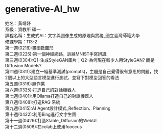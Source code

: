 # generative-AI_hw
姓名：黃靖妤  
系級：資教所 碩一  
課程名稱：生成式AI：文字與圖像生成的原理與實務_國立臺灣師範大學  
修課學期：113-2  
第一週(0218):畫函數圖形  
第二週(0225):第一個神經網路，訓練MNIST手寫辨識  
第三週(0304):Q1-生成StyleGAN圖片；Q2-為何現在較少人用StyleGAN? 而是Diffusion Models?  
第四週(0311):建立一組基準測試(prompts)，主題是自己覺得很有意思的問題，找2個以上的大型語言模型進行測試，並寫下對模型回答的看法  
第五週(0318):無作業  
第六週(0325):打造自己的對話機器人  
第七週(0401):用Ollama打造自己的對話機器人  
第八週(0408):打造RAG 系統  
第九週(0415):AI Agent設計模式_Reflection、Planning  
第十週(0422):利用Bing進行文字生圖  
第十一週(0429):打造Stable_Diffusion的WebUI  
第十二週(0506):在colab上使用fooocus  
